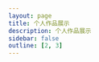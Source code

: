 ```yaml
---
layout: page
title: 个人作品展示
description: 个人作品展示
sidebar: false
outline: [2, 3]
---
```

<UserWorksPage />
